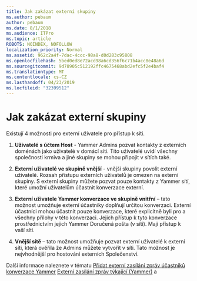 ```yaml
---
title: Jak zakázat externí skupiny
ms.author: pebaum
author: pebaum
ms.date: 8/1/2018
ms.audience: ITPro
ms.topic: article
ROBOTS: NOINDEX, NOFOLLOW
localization_priority: Normal
ms.assetid: 962c2a4f-7dac-4ccc-98a8-d0d283c95808
ms.openlocfilehash: 5bed0ed8e72acd98a6cd356f6c71b4acc8e48a6d
ms.sourcegitcommit: 9d78905c512192ffc4675468abd2efc5f2e4baf4
ms.translationtype: MT
ms.contentlocale: cs-CZ
ms.lasthandoff: 04/23/2019
ms.locfileid: "32399512"
---
```

# <a name="how-to-disable-external-groups"></a>Jak zakázat externí skupiny

Existují 4 možnosti pro externí uživatele pro přístup k síti.
  
1. **Uživatelé s účtem Host** - Yammer Admins pozvat kontakty z externích doménách jako uživatelé v domácí síti. Tito uživatelé uvidí všechny společnosti krmiva a jiné skupiny se mohou připojit v sítích také. 
    
2. **Externí uživatelé ve skupině vnější** - vnější skupiny povolit externí uživatelé. Rozsah přístupu externích uživatelů je omezen na externí skupiny. S externí skupiny můžete pozvat pouze kontakty z Yammer sítí, které umožní uživatelům účastnit konverzace externí. 
    
3. **Externí uživatele Yammer konverzace ve skupině vnitřní** – tato možnost umožňuje externí účastníky doplňují určitou konverzaci. Externí účastníci mohou účastnit pouze konverzace, které explicitně byli pro a všechny přílohy v této konverzaci. Jejich přístup k tyto konverzace prostřednictvím jejich Yammer Doručená pošta (v síti). Mají přístup k vaší síti. 
    
4. **Vnější sítě** – tato možnost umožňuje pozvat externí uživatelé k externí síti, která ověřila že Admins můžete vytvořit v síti. Tato možnost je nejvhodnější pro hostování externích Společenství. 
    
Další informace naleznete v tématu [Přidat externí zasílání zpráv účastníků konverzace Yammer](https://support.office.com/article/add-external-messaging-participants-to-your-yammer-conversations-423653bb-86b2-4eac-9d7e-dca121f7c16c?ui=en-US&amp;rs=en-US&amp;ad=US) [Externí zasílání zpráv týkající (Yammer)](https://support.office.com/article/External-messaging-FAQ-Yammer-35b59d6c-bb1c-4541-bf19-9f67d2f2b199) a
  

